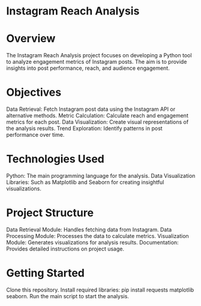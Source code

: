 # Instagram Reach Analysis
# Overview
The Instagram Reach Analysis project focuses on developing a Python tool to analyze engagement metrics of Instagram posts. The aim is to provide insights into post performance, reach, and audience engagement.

# Objectives
Data Retrieval: Fetch Instagram post data using the Instagram API or alternative methods.
Metric Calculation: Calculate reach and engagement metrics for each post.
Data Visualization: Create visual representations of the analysis results.
Trend Exploration: Identify patterns in post performance over time.

# Technologies Used
Python: The main programming language for the analysis.
Data Visualization Libraries: Such as Matplotlib and Seaborn for creating insightful visualizations.

# Project Structure
Data Retrieval Module: Handles fetching data from Instagram.
Data Processing Module: Processes the data to calculate metrics.
Visualization Module: Generates visualizations for analysis results.
Documentation: Provides detailed instructions on project usage.

# Getting Started
Clone this repository.
Install required libraries: pip install requests matplotlib seaborn.
Run the main script to start the analysis.

